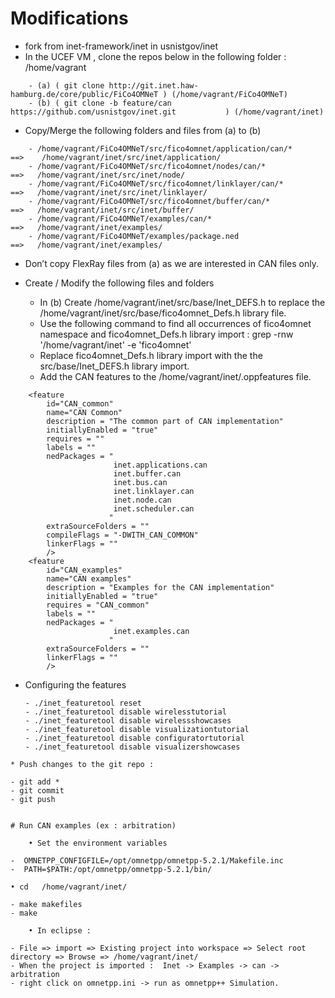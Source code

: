 
# Modifications 

* fork from inet-framework/inet in usnistgov/inet
* In the UCEF VM , clone the repos below in the following folder :  /home/vagrant 
```
	- (a) ( git clone http://git.inet.haw-hamburg.de/core/public/FiCo4OMNeT ) (/home/vagrant/﻿FiCo4OMNeT)
	- (b) ( git clone -b feature/can https://github.com/usnistgov/inet.git           ) (/home/vagrant/inet)
```
* Copy/Merge the following folders and files from (a) to (b) 
```
	- /home/vagrant/﻿FiCo4OMNeT/src/﻿fico4omnet/application/can/*     ==>    /home/vagrant/inet/src/inet/application/
	- /home/vagrant/﻿FiCo4OMNeT/src/﻿fico4omnet/nodes/can/*              ==>   /home/vagrant/inet/src/inet/node/
	- /home/vagrant/﻿FiCo4OMNeT/src/﻿fico4omnet/linklayer/can/*          ==>   /home/vagrant/inet/src/inet/linklayer/
	- /home/vagrant/﻿FiCo4OMNeT/src/﻿fico4omnet/buffer/can/*              ==>   /home/vagrant/inet/src/inet/buffer/
	- /home/vagrant/﻿FiCo4OMNeT/examples/can/*                                      ==>   /home/vagrant/inet/examples/
	- /home/vagrant/﻿FiCo4OMNeT/examples/package.ned                          ==>   /home/vagrant/inet/examples/
```
* Don’t copy FlexRay files from (a) as we are interested in CAN files only. 
* Create / Modify the following files and folders
	
	- In (b) Create /home/vagrant/inet/src/base/Inet_DEFS.h to replace the /home/vagrant/inet/src/base/fico4omnet_Defs.h library file. 
	- Use the following command to find all occurrences of fico4omnet namespace and fico4omnet_Defs.h library import : 
	      grep -rnw '/home/vagrant/inet' -e 'fico4omnet'
	- Replace fico4omnet_Defs.h library import with the the src/base/Inet_DEFS.h library import. 
	-  Add the CAN features to the /home/vagrant/inet/.oppfeatures file. 
```
	<feature
        id="CAN_common"
        name="CAN Common"
        description = "The common part of CAN implementation"
        initiallyEnabled = "true"
        requires = ""
        labels = ""
        nedPackages = "
                       inet.applications.can
                       inet.buffer.can
                       inet.bus.can
                       inet.linklayer.can
                       inet.node.can
                       inet.scheduler.can
                      "
        extraSourceFolders = ""
        compileFlags = "-DWITH_CAN_COMMON"
        linkerFlags = ""
        />
    <feature
        id="CAN_examples"
        name="CAN examples"
        description = "Examples for the CAN implementation"
        initiallyEnabled = "true"
        requires = "CAN_common"
        labels = ""
        nedPackages = "
                       inet.examples.can
                      "
        extraSourceFolders = ""
        linkerFlags = ""
        />
 ```   

* Configuring the features 
	```
	- ./inet_featuretool reset
	- ./inet_featuretool disable wirelesstutorial
	- ./inet_featuretool disable wirelessshowcases
	- ./inet_featuretool disable visualizationtutorial
	- ./inet_featuretool disable configuratortutorial
	- ./inet_featuretool disable visualizershowcases
```
* Push changes to the git repo : 
```
	- git add *
	- git commit
	- git push
```

# Run CAN examples (ex : arbitration)

	• Set the environment variables
```
	-  OMNETPP_CONFIGFILE=/opt/omnetpp/omnetpp-5.2.1/Makefile.inc
	-  PATH=$PATH:/opt/omnetpp/omnetpp-5.2.1/bin/
	
	• cd   /home/vagrant/inet/
	
	- make makefiles 
	- make
```
	• In eclipse : 
```
	- File => import => Existing project into workspace => Select root directory => Browse => /home/vagrant/inet/
	- When the project is imported :  Inet -> Examples -> can -> arbitration
	- right click on omnetpp.ini -> run as omnetpp++ Simulation. 
```
